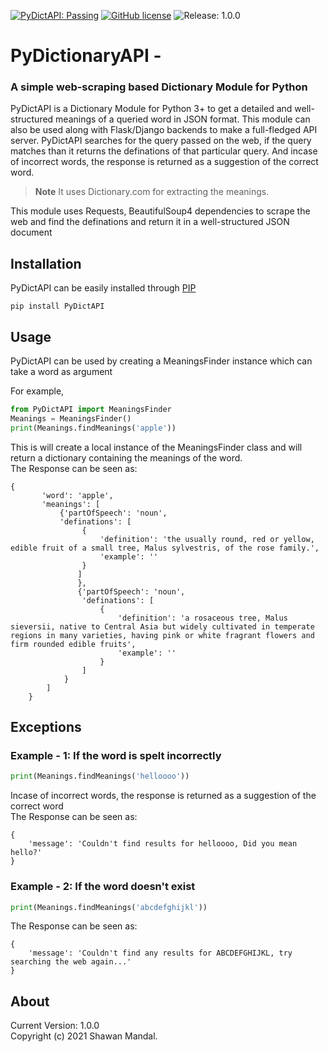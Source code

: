 [![PyDictAPI: Passing](https://img.shields.io/badge/PyDictAPI-Passing-limegreen)](https://github.com/imshawan/PyDictAPI)
[![GitHub license](https://img.shields.io/github/license/imshawan/PyDictAPI)](https://github.com/imshawan/PyDictAPI/blob/master/LICENSE.txt)
![Release: 1.0.0](https://img.shields.io/badge/Release-1.0.0-informational)

# PyDictionaryAPI -
### A simple web-scraping based Dictionary Module for Python

PyDictAPI is a Dictionary Module for Python 3+ to get a detailed and well-structured meanings of a queried word in JSON format. This module can also be used along with Flask/Django backends to make a full-fledged API server.
PyDictAPI searches for the query passed on the web, if the query matches than it returns the definations of that particular query. And incase of incorrect words, the response is returned as a suggestion of the correct word.

>  **Note** It uses Dictionary.com for extracting the meanings.

This module uses Requests, BeautifulSoup4 dependencies to scrape the web and find the definations and return it in a well-structured JSON document

## Installation

PyDictAPI can be easily installed through [PIP](https://pip.pypa.io/en/stable/)

```
pip install PyDictAPI
```

## Usage

PyDictAPI can be used by creating a MeaningsFinder instance which can take a word as argument

For example,

```python
from PyDictAPI import MeaningsFinder
Meanings = MeaningsFinder()
print(Meanings.findMeanings('apple'))
```

This is will create a local instance of the MeaningsFinder class and will return a dictionary containing the meanings of the word. <br>
The Response can be seen as:

```
{
       'word': 'apple', 
       'meanings': [
           {'partOfSpeech': 'noun', 
           'definations': [
                {
                    'definition': 'the usually round, red or yellow, edible fruit of a small tree, Malus sylvestris, of the rose family.', 
                    'example': ''
                }
               ]
               }, 
               {'partOfSpeech': 'noun', 
                'definations': [
                    {
                        'definition': 'a rosaceous tree, Malus sieversii, native to Central Asia but widely cultivated in temperate regions in many varieties, having pink or white fragrant flowers and firm rounded edible fruits', 
                        'example': ''
                    }
                ]
            }
        ]
    }                                                                       
```
## Exceptions

### Example - 1: If the word is spelt incorrectly

```python
print(Meanings.findMeanings('helloooo'))
```
Incase of incorrect words, the response is returned as a suggestion of the correct word <br>
The Response can be seen as:

```
{
    'message': 'Couldn't find results for helloooo, Did you mean hello?'
}
```

### Example - 2: If the word doesn't exist

```python
print(Meanings.findMeanings('abcdefghijkl'))
```
The Response can be seen as:

```
{
    'message': 'Couldn't find any results for ABCDEFGHIJKL, try searching the web again...'
}
```

## About

Current Version: 1.0.0 <br>
Copyright (c) 2021 Shawan Mandal.
